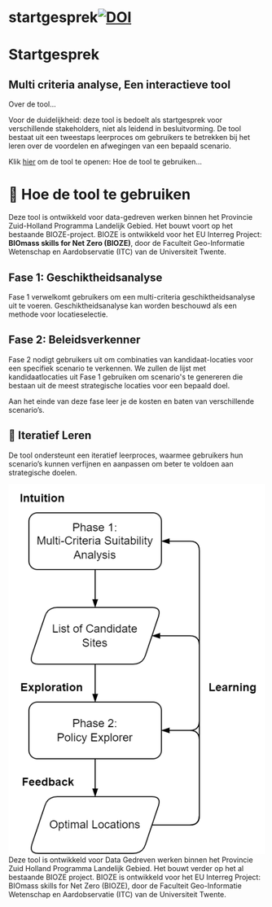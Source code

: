# startgesprek[![DOI](https://zenodo.org/badge/682611837.svg)](https://zenodo.org/doi/10.5281/zenodo.10782927)

# Startgesprek
## Multi criteria analyse, Een interactieve tool
Over de tool...

Voor de duidelijkheid: deze tool is bedoelt als startgesprek voor verschillende stakeholders, niet als leidend in besluitvorming. De tool bestaat uit een tweestaps leerproces om gebruikers te betrekken bij het leren over de voordelen en afwegingen van een bepaald scenario.

Klik [hier](https://startgesprekpzh.streamlit.app/) om de tool te openen: 
Hoe de tool te gebruiken...

# :compass: Hoe de tool te gebruiken

Deze tool is ontwikkeld voor data-gedreven werken binnen het Provincie Zuid-Holland Programma Landelijk Gebied. Het bouwt voort op het bestaande BIOZE-project. BIOZE is ontwikkeld voor het EU Interreg Project: **BIOmass skills for Net Zero (BIOZE)**, door de Faculteit Geo-Informatie Wetenschap en Aardobservatie (ITC) van de Universiteit Twente.

## **Fase 1: Geschiktheidsanalyse**
Fase 1 verwelkomt gebruikers om een multi-criteria geschiktheidsanalyse uit te voeren. Geschiktheidsanalyse kan worden beschouwd als een methode voor locatieselectie.

## **Fase 2: Beleidsverkenner**
Fase 2 nodigt gebruikers uit om combinaties van kandidaat-locaties voor een specifiek scenario te verkennen. We zullen de lijst met kandidaatlocaties uit Fase 1 gebruiken om scenario's te genereren die bestaan uit de meest strategische locaties voor een bepaald doel.

Aan het einde van deze fase leer je de kosten en baten van verschillende scenario’s.

## :repeat: **Iteratief Leren**
De tool ondersteunt een iteratief leerproces, waarmee gebruikers hun scenario’s kunnen verfijnen en aanpassen om beter te voldoen aan strategische doelen.

![Twee Fasen](./two_phase.png)
Deze tool is ontwikkeld voor Data Gedreven werken binnen het Provincie Zuid Holland Programma Landelijk Gebied. Het bouwt verder op het al bestaande BIOZE project. BIOZE is ontwikkeld voor het EU Interreg Project: BIOmass skills for Net Zero (BIOZE), door de Faculteit Geo-Informatie Wetenschap en Aardobservatie (ITC) van de Universiteit Twente.